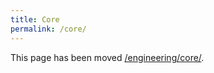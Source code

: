 ```yaml
---
title: Core
permalink: /core/
---
```

This page has been moved [/engineering/core/](/engineering/core/).